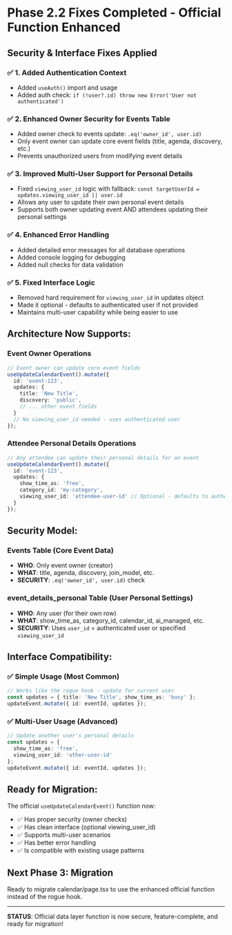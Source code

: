 # Phase 2.2 Fixes Completed - Official Function Enhanced

## Security & Interface Fixes Applied

### ✅ 1. Added Authentication Context
- Added `useAuth()` import and usage
- Added auth check: `if (!user?.id) throw new Error('User not authenticated')`

### ✅ 2. Enhanced Owner Security for Events Table
- Added owner check to events update: `.eq('owner_id', user.id)`
- Only event owner can update core event fields (title, agenda, discovery, etc.)
- Prevents unauthorized users from modifying event details

### ✅ 3. Improved Multi-User Support for Personal Details
- Fixed `viewing_user_id` logic with fallback: `const targetUserId = updates.viewing_user_id || user.id`
- Allows any user to update their own personal event details
- Supports both owner updating event AND attendees updating their personal settings

### ✅ 4. Enhanced Error Handling
- Added detailed error messages for all database operations
- Added console logging for debugging
- Added null checks for data validation

### ✅ 5. Fixed Interface Logic
- Removed hard requirement for `viewing_user_id` in updates object
- Made it optional - defaults to authenticated user if not provided
- Maintains multi-user capability while being easier to use

## Architecture Now Supports:

### Event Owner Operations
```typescript
// Event owner can update core event fields
useUpdateCalendarEvent().mutate({
  id: 'event-123',
  updates: {
    title: 'New Title',
    discovery: 'public',
    // ... other event fields
  }
  // No viewing_user_id needed - uses authenticated user
});
```

### Attendee Personal Details Operations
```typescript
// Any attendee can update their personal details for an event
useUpdateCalendarEvent().mutate({
  id: 'event-123',
  updates: {
    show_time_as: 'free',
    category_id: 'my-category',
    viewing_user_id: 'attendee-user-id' // Optional - defaults to authenticated user
  }
});
```

## Security Model:

### Events Table (Core Event Data)
- **WHO**: Only event owner (creator)
- **WHAT**: title, agenda, discovery, join_model, etc.
- **SECURITY**: `.eq('owner_id', user.id)` check

### event_details_personal Table (User Personal Settings)
- **WHO**: Any user (for their own row)
- **WHAT**: show_time_as, category_id, calendar_id, ai_managed, etc.
- **SECURITY**: Uses `user_id` = authenticated user or specified `viewing_user_id`

## Interface Compatibility:

### ✅ Simple Usage (Most Common)
```typescript
// Works like the rogue hook - update for current user
const updates = { title: 'New Title', show_time_as: 'busy' };
updateEvent.mutate({ id: eventId, updates });
```

### ✅ Multi-User Usage (Advanced)
```typescript
// Update another user's personal details
const updates = {
  show_time_as: 'free',
  viewing_user_id: 'other-user-id'
};
updateEvent.mutate({ id: eventId, updates });
```

## Ready for Migration:

The official `useUpdateCalendarEvent()` function now:
- ✅ Has proper security (owner checks)
- ✅ Has clean interface (optional viewing_user_id)
- ✅ Supports multi-user scenarios
- ✅ Has better error handling
- ✅ Is compatible with existing usage patterns

## Next Phase 3: Migration
Ready to migrate calendar/page.tsx to use the enhanced official function instead of the rogue hook.

---

**STATUS**: Official data layer function is now secure, feature-complete, and ready for migration!